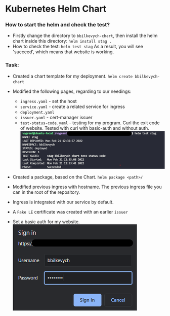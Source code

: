 # Kubernetes Helm Chart

### How to start the helm and check the test?
- Firstly change the directory to `bbilkevych-chart`, then install the helm chart inside this directory: `helm install stag .`
- How to check the test: `helm test stag`
  As a result, you will see 'succeed', which means that website is working.


### Task:
- Created a chart template for my deployment. `helm create bbilkevych-chart`
- Modified the following pages, regarding to our needings:
  - `ingress.yaml` - set the host 
  - `service.yaml` - create a related service for ingress
  - `deployment.yaml` 
  - `issuer.yaml` - cert-manager issuer 
  - `test-status-code.yaml` - testing for my program. Curl the exit code of website.
  Tested with curl with basic-auth and without auth.
  ![CURL output](images/curl-output.png)
- Created a package, based on the Chart. `helm package <path>/`

- Modified previous ingress with hostname. The previous ingress file you can in the root of the repository.
- Ingress is integrated with our service by default.
- A `Fake LE` certificate was created with an earlier `issuer`
- Set a basic auth for my website.
  ![Basic auth](images/basic-auth.png)